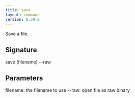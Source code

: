 ```yaml
---
title: save
layout: command
version: 0.59.0
---
```


Save a file.

## Signature

save (filename) --raw

## Parameters

  filename: the filename to use
  --raw: open file as raw binary

